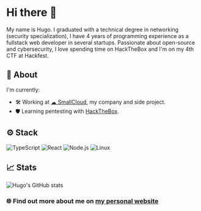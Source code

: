 # Hi there 👋

My name is Hugo. I graduated with a technical degree in networking (security specialization), I have 4 years of programming experience as a fullstack web developer in several startups. Passionate about open-source and cybersecurity, I love spending time on HackTheBox and I'm on my 4th CTF at Hackfest.


## 👤 About
I'm currently:
- 🛠️ Working at [☁ SmallCloud](https://smallcloud.ca/), my company and side project.
- 🛡️ Learning pentesting with [HackTheBox](https://app.hackthebox.com/users/670319).

## ⚙️ Stack
![TypeScript](https://img.shields.io/badge/-TypeScript-333?style=flat&logo=typescript)
![React](https://img.shields.io/badge/-React-333?style=flat&logo=react)
![Node.js](https://img.shields.io/badge/-Node.js-333?style=flat&logo=node.js)
![Linux](https://img.shields.io/badge/-Linux-333?style=flat&logo=linux)

## 📈 Stats
![Hugo's GitHub stats](https://github-readme-stats.vercel.app/api?username=beaulieuhugo97&show_icons=true&theme=dracula)

### 🌐 Find out more about me on [my personal website](https://hugo.quebec/)
